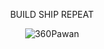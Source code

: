 <p align="center">BUILD SHIP REPEAT</p>
<p align="center">
  <img src="https://media2.giphy.com/media/yr7n0u3qzO9nG/giphy.gif?cid=ecf05e47fmyfizqpiba4f8720132bc0ru7byzz2vpchb33e3&ep=v1_gifs_search&rid=giphy.gif&ct=g" alt="360Pawan" />
</p>
